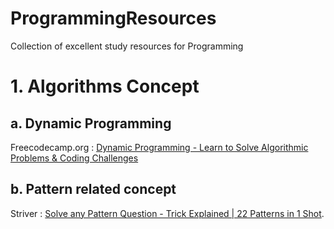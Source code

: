 # ProgrammingResources
Collection of excellent study resources for Programming

# 1. Algorithms Concept
##    a. Dynamic Programming
Freecodecamp.org : [Dynamic Programming - Learn to Solve Algorithmic Problems & Coding Challenges](https://www.youtube.com/watch?v=oBt53YbR9Kk) 

##    b. Pattern related concept
Striver : [Solve any Pattern Question - Trick Explained | 22 Patterns in 1 Shot](https://www.youtube.com/watch?v=tNm_NNSB3_w&list=PLgUwDviBIf0oF6QL8m22w1hIDC1vJ_BHz&index=5).
       


